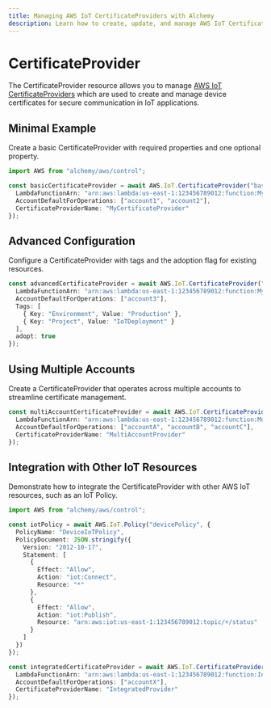 ```yaml
---
title: Managing AWS IoT CertificateProviders with Alchemy
description: Learn how to create, update, and manage AWS IoT CertificateProviders using Alchemy Cloud Control.
---
```


# CertificateProvider

The CertificateProvider resource allows you to manage [AWS IoT CertificateProviders](https://docs.aws.amazon.com/iot/latest/userguide/) which are used to create and manage device certificates for secure communication in IoT applications.

## Minimal Example

Create a basic CertificateProvider with required properties and one optional property.

```ts
import AWS from "alchemy/aws/control";

const basicCertificateProvider = await AWS.IoT.CertificateProvider("basicCertificateProvider", {
  LambdaFunctionArn: "arn:aws:lambda:us-east-1:123456789012:function:MyCertificateFunction",
  AccountDefaultForOperations: ["account1", "account2"],
  CertificateProviderName: "MyCertificateProvider"
});
```

## Advanced Configuration

Configure a CertificateProvider with tags and the adoption flag for existing resources.

```ts
const advancedCertificateProvider = await AWS.IoT.CertificateProvider("advancedCertificateProvider", {
  LambdaFunctionArn: "arn:aws:lambda:us-east-1:123456789012:function:MyAdvancedCertificateFunction",
  AccountDefaultForOperations: ["account3"],
  Tags: [
    { Key: "Environment", Value: "Production" },
    { Key: "Project", Value: "IoTDeployment" }
  ],
  adopt: true
});
```

## Using Multiple Accounts

Create a CertificateProvider that operates across multiple accounts to streamline certificate management.

```ts
const multiAccountCertificateProvider = await AWS.IoT.CertificateProvider("multiAccountCertificateProvider", {
  LambdaFunctionArn: "arn:aws:lambda:us-east-1:123456789012:function:MultiAccountCertFunction",
  AccountDefaultForOperations: ["accountA", "accountB", "accountC"],
  CertificateProviderName: "MultiAccountProvider"
});
```

## Integration with Other IoT Resources

Demonstrate how to integrate the CertificateProvider with other AWS IoT resources, such as an IoT Policy.

```ts
import AWS from "alchemy/aws/control";

const iotPolicy = await AWS.IoT.Policy("devicePolicy", {
  PolicyName: "DeviceIoTPolicy",
  PolicyDocument: JSON.stringify({
    Version: "2012-10-17",
    Statement: [
      {
        Effect: "Allow",
        Action: "iot:Connect",
        Resource: "*"
      },
      {
        Effect: "Allow",
        Action: "iot:Publish",
        Resource: "arn:aws:iot:us-east-1:123456789012:topic/+/status"
      }
    ]
  })
});

const integratedCertificateProvider = await AWS.IoT.CertificateProvider("integratedCertificateProvider", {
  LambdaFunctionArn: "arn:aws:lambda:us-east-1:123456789012:function:IntegratedCertFunction",
  AccountDefaultForOperations: ["accountX"],
  CertificateProviderName: "IntegratedProvider"
});
```